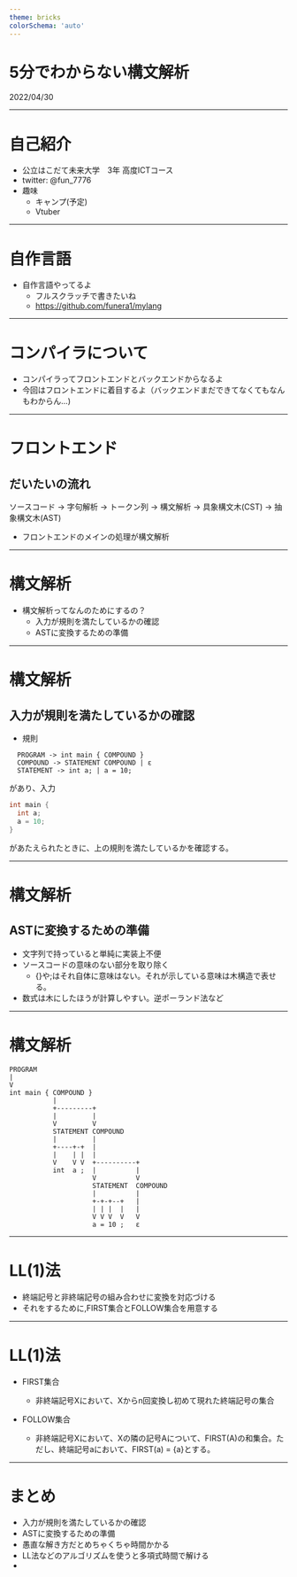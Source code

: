 ```yaml
---
theme: bricks
colorSchema: 'auto'
---
```


# 5分でわからない構文解析
2022/04/30

---

# 自己紹介
- 公立はこだて未来大学　3年 高度ICTコース
- twitter: @fun_7776
- 趣味
  - キャンプ(予定)
  - Vtuber

---

# 自作言語
- 自作言語やってるよ
  - フルスクラッチで書きたいね
  - https://github.com/funera1/mylang

--- 

# コンパイラについて
- コンパイラってフロントエンドとバックエンドからなるよ
- 今回はフロントエンドに着目するよ（バックエンドまだできてなくてもなんもわからん...)

---

# フロントエンド
## だいたいの流れ
ソースコード -> 字句解析 -> トークン列 -> 構文解析 -> 具象構文木(CST) -> 抽象構文木(AST)
- フロントエンドのメインの処理が構文解析

---

# 構文解析
- 構文解析ってなんのためにするの？
  - 入力が規則を満たしているかの確認
  - ASTに変換するための準備

--- 

# 構文解析
## 入力が規則を満たしているかの確認

- 規則
```
  PROGRAM -> int main { COMPOUND }
  COMPOUND -> STATEMENT COMPOUND | ε
  STATEMENT -> int a; | a = 10;
```

があり、入力
```c
int main {
  int a;
  a = 10;
}
```
があたえられたときに、上の規則を満たしているかを確認する。

---

# 構文解析
## ASTに変換するための準備
- 文字列で持っていると単純に実装上不便
- ソースコードの意味のない部分を取り除く
  - {}や;はそれ自体に意味はない。それが示している意味は木構造で表せる。
- 数式は木にしたほうが計算しやすい。逆ポーランド法など

---

# 構文解析
```
PROGRAM
|
V
int main { COMPOUND }
           |
           +---------+
           |         |
           V         V
           STATEMENT COMPOUND
           |         |
           +----+-+  |
           |    | |  |
           V    V V  +----------+
           int  a ;  |          |
                     V          V
                     STATEMENT  COMPOUND
                     |          |
                     +-+-+--+   |
                     | | |  |   |
                     V V V  V   V
                     a = 10 ;   ε
```

---

# LL(1)法
- 終端記号と非終端記号の組み合わせに変換を対応づける
- それをするために,FIRST集合とFOLLOW集合を用意する

---

# LL(1)法
- FIRST集合
  - 非終端記号Xにおいて、Xからn回変換し初めて現れた終端記号の集合

- FOLLOW集合
  - 非終端記号Xにおいて、Xの隣の記号Aについて、FIRST(A)の和集合。ただし、終端記号aにおいて、FIRST(a) = {a}とする。

---

# まとめ
- 入力が規則を満たしているかの確認
- ASTに変換するための準備
- 愚直な解き方だとめちゃくちゃ時間かかる
- LL法などのアルゴリズムを使うと多項式時間で解ける
- 